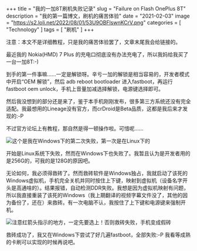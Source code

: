 +++
title = "我的一加8T刷机失败记录"
slug = "Failure on Flash OnePlus 8T"
description = "我的第一篇博文，刷机的痛苦体验"
date = "2021-02-03"
image = "https://s2.loli.net/2022/08/01/53U9OBFlswnKCrV.png"
categories = [
    "Technology"
]
tags = [
    "刷机"
]
+++


注意：本文不是详细教程，只是我的痛苦体验罢了，文章末尾我会给链接的。  

最近我的 Nokia(HMD) 7 Plus 的充电口彻底没有办法充电了，所以我妈给我买了一台一加8T:-)  

到手的第一件事嘛......一定是解锁呀。辛亏一加的解锁是相当容易的，开发者模式中开启“OEM 解锁”，然后 adb reboot bootloader 进入fastboot，再运行 fastboot oem unlock，手机上音量加减选择解锁，电源键选择即可。  

然后我没想到的部分还是来了，鉴于本手机刚刚发布，很多第三方系统还没有完全适配。我最想用的Lineage没有官方，而crDroid是Beta品质，这都是我后来才发现的:-P  

不过官方论坛上有教程，那自然是得一顿操作啦。可惜呢......  

![这个是我在Windows下的第二次失败，第一次是在Linux下的](https://s2.loli.net/2022/08/01/53U9OBFlswnKCrV.png)

开始是Linux系统下失败，然而在Windows下也失败了。我暂且认为是开发者用的是256G的，可我的是128G的原因吧。  

无论如何，我必须得救砖了。然而救砖软件是Windows独占，我就启动了该死的Windows虚拟机，手机完全关机并同时按住上下键，映射到虚拟机（设备名字开头是高通啥的）。结果报错，自动检测DDR失败。我想是因为虚拟机映射有问题，所以我直接重装了该死的Windows（我上期翻译的视频字幕文件没了，其他的因为备份了，还在）来救砖。有一次电脑不认，我按住了上下键和电源键来强制开机。  

![注意红箭头指示的地方，一定先要选上！否则救砖失败，手机变成假砖](https://s2.loli.net/2022/08/01/oSlVrIB4PWghOYt.png)

救砖成功了，我又在Windows下尝试了好几遍fastboot，全部失败:-P 我看等成熟的卡刷可以实现的时候再说吧。
